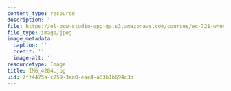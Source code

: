 ```yaml
---
content_type: resource
description: ''
file: https://ol-ocw-studio-app-qa.s3.amazonaws.com/courses/ec-721-wheelchair-design-in-developing-countries-spring-2009/7ff4475ac7593ea0eae4a63b1b694c3b_IMG_4284.jpg
file_type: image/jpeg
image_metadata:
  caption: ''
  credit: ''
  image-alt: ''
resourcetype: Image
title: IMG_4284.jpg
uid: 7ff4475a-c759-3ea0-eae4-a63b1b694c3b
---
```

